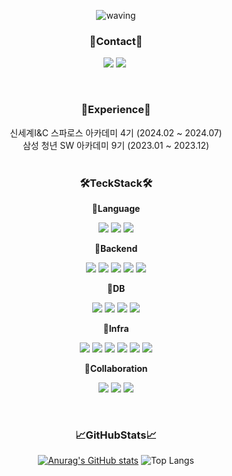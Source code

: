<div align="center">

![waving](https://capsule-render.vercel.app/api?type=waving&height=200&text=HaYoon&fontAlign=80&fontAlignY=40&color=gradient)

### **🥰Contact🥰**
<p align="center">
  <a href="https://hyoonpark.github.io"><img src="https://img.shields.io/badge/GitHub-181717?style=flat-square&logo=GitHub&logoColor=white&link=https://hyoonpark.github.io"/></a>
  <a href="mailto:the.day0619@gmail.com"><img src="https://img.shields.io/badge/Gmail-d14836?style=flat-square&logo=Gmail&logoColor=white&link=the.day0619@gmail.com"/></a>&nbsp
</p><br/>

### **📜Experience📜**<br>
신세계I&C 스파로스 아카데미 4기 (2024.02 ~ 2024.07)<br>
삼성 청년 SW 아카데미 9기 (2023.01 ~ 2023.12)<br>
<br>

<p>
  
### **🛠️TeckStack🛠️**<br>

**📕Language<br>**
<p>
<img src="https://img.shields.io/badge/Java-ec2025?style=flat-square&logoColor=white&logo=openjdk"/>
<img src="https://img.shields.io/badge/Python-3771a2?style=flat-square&logoColor=white&logo=PYTHON"/>
<img src="https://img.shields.io/badge/JavaScript-f7df1e?style=flat-square&logoColor=white&logo=JAVASCRIPT"/>
</p>

**📒Backend<br>**
<p>
<img src="https://img.shields.io/badge/springboot-6DB33F?style=flat-square&logoColor=white&logo=springboot"/>
<img src="https://img.shields.io/badge/springcloud-6DB33F?style=flat-square&logoColor=white&logo=spring"/>
<img src="https://img.shields.io/badge/Django-092e20?style=flat-square&logoColor=white&logo=DJANGO"/>
<img src="https://img.shields.io/badge/Flask-000000?style=flat-square&logo=flask&logoColor=white"/>
<img src="https://img.shields.io/badge/Google Colab-F9AB00?style=flat-square&logo=Google Colab&logoColor=white"/>
</p>

**📓DB<br>**
<p>
<img src="https://img.shields.io/badge/mysql-4479A1?style=flat-square&logoColor=white&logo=mysql"/>
<img src="https://img.shields.io/badge/MariaDB-003545?style=flat-square&logo=mariaDB&logoColor=white"/>
<img src="https://img.shields.io/badge/postgresql-4169E1?style=flat-square&logoColor=white&logo=postgresql"/>
<img src="https://img.shields.io/badge/mongodb-47a248?style=flat-square&logoColor=white&logo=mongodb"/>
</p>

**📔Infra<br>**
<p>
<img src="https://img.shields.io/badge/AWS-232F3E?style=flat-square&logo=AmazonAWS&logoColor=white"/>
<img src="https://img.shields.io/badge/Ubuntu-E95420?style=flat-square&logo=Ubuntu&logoColor=white"/>
<img src="https://img.shields.io/badge/Docker-2496ED?style=flat-square&logo=Docker&logoColor=white"/>
<img src="https://img.shields.io/badge/Nginx-009639?style=flat-square&logo=nginx&logoColor=white"/>
<img src="https://img.shields.io/badge/Jenkins-D24939?style=flat-square&logo=jenkins&logoColor=white"/>
<img src="https://img.shields.io/badge/Linux-FCC624?style=flat-square&logo=linux&logoColor=black"/>
</p>

**📗Collaboration<br>**
<p>
<img src="https://img.shields.io/badge/git-F05032?style=flat-square&logoColor=white&logo=git"/>
<img src="https://img.shields.io/badge/jira-0052CC?style=flat-square&logoColor=white&logo=jirasoftware"/>
<img src="https://img.shields.io/badge/gerrit-eeeeee?style=flat-square&logo=gerrit&logoColor=black"/>
</p></br>

### **📈GitHubStats📈**<br>
[![Anurag's GitHub stats](https://github-readme-stats.vercel.app/api?username=hyoonpark&hide_title=true&show_icons=true&include_all_commits=true&disable_animations=true&theme=tokyonight)](https://github.com/anuraghazra/github-readme-stats)
![Top Langs](https://github-readme-stats.vercel.app/api/top-langs/?username=hyoonpark&layout=compact&theme=holi)
</div>
